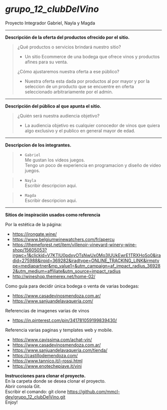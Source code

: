 # *grupo_12_clubDelVino*
Proyecto Integrador Gabriel, Nayla y Magda

---
**Descripción de la oferta del productos ofrecido por el sitio.**
>  
>¿Qué productos o servicios brindará nuestro sitio?  
> - Un sitio Ecommerce de una bodega que ofrece vinos y productos afines para su venta.  
>  
>¿Cómo ajustaremos nuestra oferta a ese público?   
> - Nuestra oferta esta dada por productos al por mayor y por la seleccion de un producto que se encuentre en oferta seleccionado arbitrariamente por el admin.  

---
**Descripción del público al que apunta el sitio.**
>  
>¿Quién será nuestra audiencia objetivo?  
> - La audiencia objetivo es cualquier conocedor de vinos que quiera algo exclusivo y el publico en general mayor de edad.  

---
**Descripcion de los integrantes.**

> - `Gabriel`  
Me gustan los videos juegos.  
Tengo un poco de experiencia en programacion y diseño de video juegos.  
  
> - `Nayla`  
Escribir descripcion aqui.

> - `Magda`  
Escribir descripcion aqui.

---

**Sitios de inspiración usados como referencia**  

Por la estética de la página:  
- https://irongate.wine/  
- https://www.belgiumwinewatchers.com/fr/apercu  
- https://themeforest.net/item/villenoir-vineyard-winery-wine-shop/15605053?irgwc=1&clickid=V7KTIU0pdxyOTsNwUx0Mo3IUUkEwrE1TRXHoSo0&iradid=275988&irpid=369282&iradtype=ONLINE_TRACKING_LINK&irmptype=mediapartner&mp_value1=&utm_campaign=af_impact_radius_369282&utm_medium=affiliate&utm_source=impact_radius  
- http://wineshop.themerex.net/home-02/   
   
Como guía para decidir única bodega o venta de varias bodegas:  
- https://www.casadevinosmendoza.com.ar/  
- https://www.sanjuandelavaqueria.com/  

Referencias de imagenes varias de vinos  
 - https://in.pinterest.com/pin/341781059199839430/   

Referencia varias paginas y templates web y mobile.  
 - https://www.cavissima.com/achat-vin/  
 - https://www.casadevinosmendoza.com.ar/  
 - https://www.sanjuandelavaqueria.com/tienda/  
 - https://castillodemendoza.com/  
 - https://www.tannico.it/i-rossi.html  
 - https://www.enotechepiave.it/vini    
 
 
**Instrucciones para clonar el proyecto.**  
En la carpeta donde se desea clonar el proyecto.  
Abrir consola Git.  
Escribir el comando: git clone https://github.com/mmcl-dev/grupo_12_clubDelVino.git  
Enjoy!  
